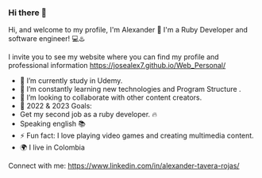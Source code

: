 ### Hi there 👋

Hi, and welcome to my profile, I'm Alexander 👋
I'm a Ruby Developer and software engineer! 💻♨️

I invite you to see my website where you can find my profile and professional information
https://josealex7.github.io/Web_Personal/


* 🔭 I’m currently study in Udemy.
* 🌱 I’m constantly learning new technologies and Program Structure .
* 👯 I’m looking to collaborate with other content creators.
* 🥅 2022 & 2023 Goals:
* Get my second job as a ruby developer. 🔥
* Speaking english 📚
* ⚡ Fun fact: I love playing video games and creating multimedia content.
* 🌍 I live in Colombia

Connect with me:
https://www.linkedin.com/in/alexander-tavera-rojas/



